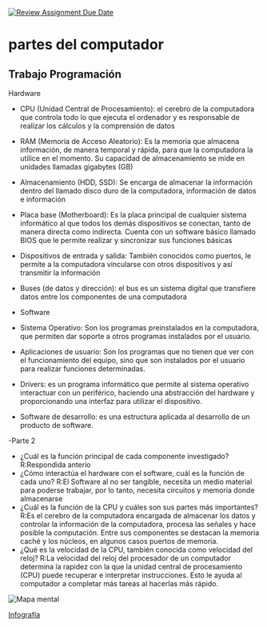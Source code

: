 [![Review Assignment Due Date](https://classroom.github.com/assets/deadline-readme-button-22041afd0340ce965d47ae6ef1cefeee28c7c493a6346c4f15d667ab976d596c.svg)](https://classroom.github.com/a/ZHlrD2sU)
# partes del computador
## Trabajo Programación
Hardware 
-	CPU (Unidad Central de Procesamiento): el cerebro de la computadora que controla todo lo que ejecuta el ordenador y es responsable de realizar los cálculos y la comprensión de datos
-	RAM (Memoria de Acceso Aleatorio): Es la memoria que almacena información, de manera temporal y rápida, para que la computadora la utilice en el momento. Su capacidad de almacenamiento se mide en unidades llamadas gigabytes (GB)
-	Almacenamiento (HDD, SSD): Se encarga de almacenar la información dentro del llamado disco duro de la computadora, información de datos e información
-	Placa base (Motherboard): Es la placa principal de cualquier sistema informático al que todos los demás dispositivos se conectan, tanto de manera directa como indirecta. Cuenta con un software básico llamado BIOS que le permite realizar y sincronizar sus funciones básicas
-	Dispositivos de entrada y salida: También conocidos como puertos, le permite a la computadora vincularse con otros dispositivos y así transmitir la información
-	Buses (de datos y dirección): el bus es un sistema digital que transfiere datos entre los componentes de una computadora

-	Software 

-	Sistema Operativo: Son los programas preinstalados en la computadora, que permiten dar soporte a otros programas instalados por el usuario.
-	Aplicaciones de usuario: Son los programas que no tienen que ver con el funcionamiento del equipo, sino que son instalados por el usuario para realizar funciones determinadas.
-	Drivers: es un programa informático que permite al sistema operativo interactuar con un periférico, haciendo una abstracción del hardware y proporcionando una interfaz para utilizar el dispositivo.
-	Software de desarrollo:  es una estructura aplicada al desarrollo de un producto de software.

-Parte 2
-	¿Cuál es la función principal de cada componente investigado?
R:Respondida anterio
-	¿Cómo interactúa el hardware con el software, cuál es la función de cada uno?
R:El Software al no ser tangible, necesita un medio material para poderse trabajar, por lo tanto, necesita circuitos y memoria donde almacenarse 
-	¿Cuál es la función de la CPU y cuáles son sus partes más importantes?
R:Es el cerebro de la computadora encargada de almacenar los datos y controlar la información de la computadora, procesa las señales y hace posible la computación. Entre sus componentes se destacan la memoria caché y los núcleos, en algunos casos puertos de memoria.
-	¿Qué es la velocidad de la CPU, también conocida como velocidad del reloj? R:La velocidad del reloj del procesador de un computador determina la rapidez con la que la unidad central de procesamiento (CPU) puede recuperar e interpretar instrucciones. Esto le ayuda al computador a completar más tareas al hacerlas más rápido.

![Mapa mental](https://www.canva.com/design/DAGLzfhIpeI/WOaKIYsa1V0bhHKUS6kSew/view?utm_content=DAGLzfhIpeI&utm_campaign=designshare&utm_medium=link&utm_source=editor)

[Infografía](https://concepto.de/componentes-de-una-computadora/)
